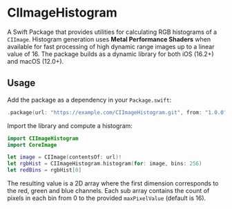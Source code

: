 # CIImageHistogram

A Swift Package that provides utilities for calculating RGB histograms of a `CIImage`. Histogram generation uses **Metal Performance Shaders** when available for fast processing of high dynamic range images up to a linear value of 16. The package builds as a dynamic library for both iOS (16.2+) and macOS (12.0+).

## Usage

Add the package as a dependency in your `Package.swift`:

```swift
.package(url: "https://example.com/CIImageHistogram.git", from: "1.0.0")
```

Import the library and compute a histogram:

```swift
import CIImageHistogram
import CoreImage

let image = CIImage(contentsOf: url)!
let rgbHist = CIImageHistogram.histogram(for: image, bins: 256)
let redBins = rgbHist[0]
```

The resulting value is a 2D array where the first dimension corresponds to the red, green and blue channels. Each sub array contains the count of pixels in each bin from 0 to the provided `maxPixelValue` (default is 16).


